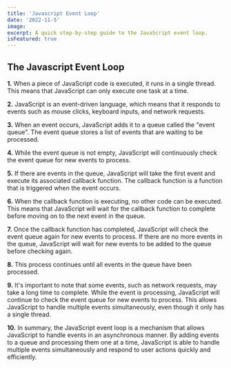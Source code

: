 ```yaml
---
title: 'Javascript Event Loop'
date: '2022-11-5'
image:
excerpt: A quick step-by-step guide to the JavaScript event loop.
isFeatured: true
---
```

## The Javascript Event Loop

**1.** When a piece of JavaScript code is executed, it runs in a single thread. This means that JavaScript can only execute one task at a time.

**2.** JavaScript is an event-driven language, which means that it responds to events such as mouse clicks, keyboard inputs, and network requests.

**3.** When an event occurs, JavaScript adds it to a queue called the "event queue". The event queue stores a list of events that are waiting to be processed.

**4.** While the event queue is not empty, JavaScript will continuously check the event queue for new events to process.

**5.** If there are events in the queue, JavaScript will take the first event and execute its associated callback function. The callback function is a function that is triggered when the event occurs.

**6.** When the callback function is executing, no other code can be executed. This means that JavaScript will wait for the callback function to complete before moving on to the next event in the queue.

**7.** Once the callback function has completed, JavaScript will check the event queue again for new events to process. If there are no more events in the queue, JavaScript will wait for new events to be added to the queue before checking again.

**8.** This process continues until all events in the queue have been processed.

**9.** It's important to note that some events, such as network requests, may take a long time to complete. While the event is processing, JavaScript will continue to check the event queue for new events to process. This allows JavaScript to handle multiple events simultaneously, even though it only has a single thread.

**10.** In summary, the JavaScript event loop is a mechanism that allows JavaScript to handle events in an asynchronous manner. By adding events to a queue and processing them one at a time, JavaScript is able to handle multiple events simultaneously and respond to user actions quickly and efficiently.